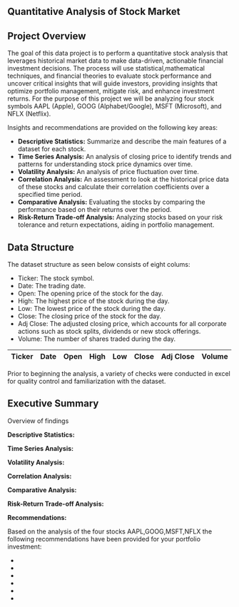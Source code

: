 
Quantitative Analysis of Stock Market
--------------------------------------

Project Overview
----------------------------------------
The goal of this data project is to perform a quantitative stock analysis that leverages historical market data to make data-driven, actionable financial investment decisions. The process will use statistical,mathematical techniques, and financial theories to evaluate stock performance and uncover critical insights that will guide investors, providing insights that optimize portfolio management, mitigate risk, and enhance investment returns. For the purpose of this project we will be analyzing four stock symbols AAPL (Apple), GOOG (Alphabet/Google), MSFT (Microsoft), and NFLX (Netflix).

Insights and recommendations are provided on the following key areas:

- **Descriptive Statistics:** Summarize and describe the main features of a dataset for each stock.
- **Time Series Analysis:** An analysis of closing price to identify trends and patterns for understanding stock price dynamics over time.
- **Volatility Analysis:** An analysis of price fluctuation over time. 
- **Correlation Analysis:** An assessment to look at the historical price data of these stocks and calculate their correlation coefficients over a specified time period.
- **Comparative Analysis:** Evaluating the stocks by comparing the performance based on their returns over the period.
- **Risk-Return Trade-off Analysis:** Analyzing stocks based on your risk tolerance and return expectations, aiding in portfolio management.

Data Structure 
----------------------------------------
The dataset structure as seen below consists of eight colums: 

- Ticker: The stock symbol.
- Date: The trading date.
- Open: The opening price of the stock for the day.
- High: The highest price of the stock during the day.
- Low: The lowest price of the stock during the day.
- Close: The closing price of the stock for the day.
- Adj Close: The adjusted closing price, which accounts for all corporate actions such as stock splits, dividends or new stock offerings.
- Volume: The number of shares traded during the day.

| Ticker   | Date   | Open  | High  | Low   | Close   | Adj Close|    Volume  |
| -------- | ------ | ------| ------|-------|---------|----------| ---------- |

Prior to beginning the analysis, a variety of checks were conducted in excel for quality control and familiarization with the dataset. 

Executive Summary
-------------------------------------------------------

Overview of findings

**Descriptive Statistics:**

**Time Series Analysis:**

**Volatility Analysis:**

**Correlation Analysis:**

**Comparative Analysis:**

**Risk-Return Trade-off Analysis:**

**Recommendations:**

Based on the analysis of the four stocks AAPL,GOOG,MSFT,NFLX the following recommendations have been provided for your portfolio investment: 

-
-
-
-
-
-









